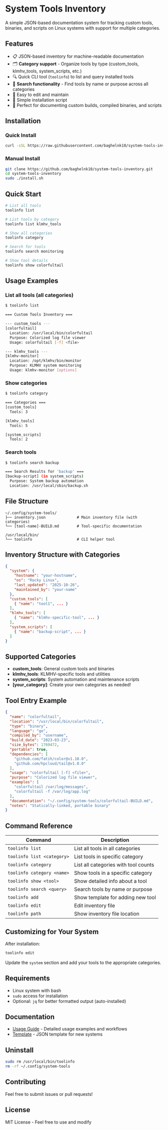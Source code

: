 # System Tools Inventory

A simple JSON-based documentation system for tracking custom tools, binaries, and scripts on Linux systems with support for multiple categories.

## Features

- 📋 JSON-based inventory for machine-readable documentation
- 🗂️ **Category support** - Organize tools by type (custom_tools, klmhv_tools, system_scripts, etc.)
- 🔍 Quick CLI tool (`toolinfo`) to list and query installed tools
- 🔎 **Search functionality** - Find tools by name or purpose across all categories
- 📝 Easy to edit and maintain
- 🚀 Simple installation script
- 💼 Perfect for documenting custom builds, compiled binaries, and scripts

## Installation

### Quick Install
```bash
curl -sSL https://raw.githubusercontent.com/baghelnk10/system-tools-inventory/main/quick-install.sh | sudo bash
```

### Manual Install
```bash
git clone https://github.com/baghelnk10/system-tools-inventory.git
cd system-tools-inventory
sudo ./install.sh
```

## Quick Start

```bash
# List all tools
toolinfo list

# List tools by category
toolinfo list klmhv_tools

# Show all categories
toolinfo category

# Search for tools
toolinfo search monitoring

# Show tool details
toolinfo show colorfultail
```

## Usage Examples

### List all tools (all categories)
```bash
$ toolinfo list

=== Custom Tools Inventory ===

--- custom_tools ---
[colorfultail]
  Location: /usr/local/bin/colorfultail
  Purpose: Colorized log file viewer
  Usage: colorfultail [-f] <file>

--- klmhv_tools ---
[klmhv-monitor]
  Location: /opt/klmhv/bin/monitor
  Purpose: KLMHV system monitoring
  Usage: klmhv-monitor [options]
```

### Show categories
```bash
$ toolinfo category

=== Categories ===
[custom_tools]
  Tools: 3

[klmhv_tools]
  Tools: 5

[system_scripts]
  Tools: 2
```

### Search tools
```bash
$ toolinfo search backup

=== Search Results for 'backup' ===
[backup-script] (in system_scripts)
  Purpose: System backup automation
  Location: /usr/local/sbin/backup.sh
```

## File Structure

```
~/.config/system-tools/
├── inventory.json              # Main inventory file (with categories)
└── [tool-name]-BUILD.md        # Tool-specific documentation

/usr/local/bin/
└── toolinfo                    # CLI helper tool
```

## Inventory Structure with Categories

```json
{
  "system": {
    "hostname": "your-hostname",
    "os": "Rocky Linux",
    "last_updated": "2025-10-26",
    "maintained_by": "your-name"
  },
  "custom_tools": [
    { "name": "tool1", ... }
  ],
  "klmhv_tools": [
    { "name": "klmhv-specific-tool", ... }
  ],
  "system_scripts": [
    { "name": "backup-script", ... }
  ]
}
```

## Supported Categories

- **custom_tools**: General custom tools and binaries
- **klmhv_tools**: KLMHV-specific tools and utilities
- **system_scripts**: System automation and maintenance scripts
- **[your_category]**: Create your own categories as needed!

## Tool Entry Example

```json
{
  "name": "colorfultail",
  "location": "/usr/local/bin/colorfultail",
  "type": "binary",
  "language": "go",
  "compiled_by": "username",
  "build_date": "2023-03-23",
  "size_bytes": 1769472,
  "portable": true,
  "dependencies": [
    "github.com/fatih/color@v1.10.0",
    "github.com/hpcloud/tail@v1.0.0"
  ],
  "usage": "colorfultail [-f] <file>",
  "purpose": "Colorized log file viewer",
  "examples": [
    "colorfultail /var/log/messages",
    "colorfultail -f /var/log/app.log"
  ],
  "documentation": "~/.config/system-tools/colorfultail-BUILD.md",
  "notes": "Statically-linked, portable binary"
}
```

## Command Reference

| Command | Description |
|---------|-------------|
| `toolinfo list` | List all tools in all categories |
| `toolinfo list <category>` | List tools in specific category |
| `toolinfo category` | List all categories with tool counts |
| `toolinfo category <name>` | Show tools in a specific category |
| `toolinfo show <tool>` | Show detailed info about a tool |
| `toolinfo search <query>` | Search tools by name or purpose |
| `toolinfo add` | Show template for adding new tool |
| `toolinfo edit` | Edit inventory file |
| `toolinfo path` | Show inventory file location |

## Customizing for Your System

After installation:

```bash
toolinfo edit
```

Update the `system` section and add your tools to the appropriate categories.

## Requirements

- Linux system with bash
- `sudo` access for installation
- Optional: `jq` for better formatted output (auto-installed)

## Documentation

- [Usage Guide](USAGE.md) - Detailed usage examples and workflows
- [Template](inventory-template.json) - JSON template for new systems

## Uninstall

```bash
sudo rm /usr/local/bin/toolinfo
rm -rf ~/.config/system-tools
```

## Contributing

Feel free to submit issues or pull requests!

## License

MIT License - Feel free to use and modify
